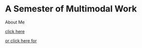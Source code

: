 # A Semester of Multimodal Work

About Me



[click here](about.md) 



[or click here for](forward.md)
